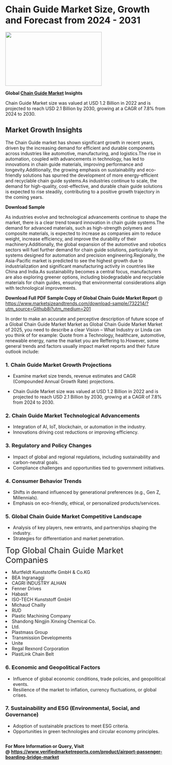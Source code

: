 <H1>Chain Guide Market Size, Growth and Forecast from 2024 - 2031</H1><img class="aligncenter size-medium wp-image-584254" src="https://thirdeyenews.in/wp-content/uploads/2024/09/Global-Market-Research-300x168.jpeg" alt="" width="300" height="168" /><p><strong>Global&nbsp;<a href="https://www.marketsizeandtrends.com/download-sample/732214/?utm_source=Github8j?utm_medium=201">Chain Guide Market</a> Insights</strong></p><p>Chain Guide Market size was valued at USD 1.2 Billion in 2022 and is projected to reach USD 2.1 Billion by 2030, growing at a CAGR of 7.8% from 2024 to 2030.</p><p><h2>Market Growth Insights</h2> <p>The Chain Guide market has shown significant growth in recent years, driven by the increasing demand for efficient and durable components across industries like automotive, manufacturing, and logistics.The rise in automation, coupled with advancements in technology, has led to innovations in chain guide materials, improving performance and longevity.Additionally, the growing emphasis on sustainability and eco-friendly solutions has spurred the development of more energy-efficient and recyclable chain guide systems.As industries continue to scale, the demand for high-quality, cost-effective, and durable chain guide solutions is expected to rise steadily, contributing to a positive growth trajectory in the coming years.</p> <p><strong>Download Sample</strong></p> <p>As industries evolve and technological advancements continue to shape the market, there is a clear trend toward innovation in chain guide systems.The demand for advanced materials, such as high-strength polymers and composite materials, is expected to increase as companies aim to reduce weight, increase efficiency, and improve the durability of their machinery.Additionally, the global expansion of the automotive and robotics sectors will fuel further demand for chain guide solutions, particularly in systems designed for automation and precision engineering.Regionally, the Asia-Pacific market is predicted to see the highest growth due to industrialization and significant manufacturing activity in countries like China and India.As sustainability becomes a central focus, manufacturers are also exploring greener options, including biodegradable and recyclable materials for chain guides, ensuring that environmental considerations align with technological improvements.</p> <p><span class=""><strong>Download Full PDF Sample Copy of Global Chain Guide Market Report</strong> @ <a href="https://www.marketsizeandtrends.com/download-sample/732214/?utm_source=Github8j?utm_medium=201" target="_blank">https://www.marketsizeandtrends.com/download-sample/732214/?utm_source=Github8j?utm_medium=201</a></span></p><p>In order to make an accurate and perceptive description of future scope of a Global&nbsp;Chain Guide Market Market as Global&nbsp;Chain Guide Market Market of 2025, you need to describe a clear Vision &ndash; What Industry or Linda can you think of for example: Quote from a Technology, healthcare, automotive, renewable energy, name the market you are Reffering to.However, some general trends and factors usually impact market reports and their future outlook include:</p><h3>1.&nbsp;<strong>Chain Guide Market Growth Projections</strong></h3><ul><li>Examine market size trends, revenue estimates and CAGR (Compounded Annual Growth Rate) projections.</li><li><p>Chain Guide Market size was valued at USD 1.2 Billion in 2022 and is projected to reach USD 2.1 Billion by 2030, growing at a CAGR of 7.8% from 2024 to 2030.</p></li></ul><h3>2.&nbsp;<strong>Chain Guide Market Technological Advancements</strong></h3><ul><li>Integration of AI, IoT, blockchain, or automation in the industry.</li><li>Innovations driving cost reductions or improving efficiency.</li></ul><h3>3.&nbsp;<strong>Regulatory and Policy Changes</strong></h3><ul><li>Impact of global and regional regulations, including sustainability and carbon-neutral goals.</li><li>Compliance challenges and opportunities tied to government initiatives.</li></ul><h3>4.&nbsp;<strong>Consumer Behavior Trends</strong></h3><ul><li>Shifts in demand influenced by generational preferences (e.g., Gen Z, Millennials).</li><li>Emphasis on eco-friendly, ethical, or personalized products/services.</li></ul><h3>5.&nbsp;<strong>Global Chain Guide Market Competitive Landscape</strong></h3><ul><li>Analysis of key players, new entrants, and partnerships shaping the industry.</li><li>Strategies for differentiation and market penetration.</li></ul><p data-pm-slice="1 1 []"><span style="color: inherit; font-family: inherit; font-size: 25px;">Top Global Chain Guide Market Companies</span></p><div class="" data-test-id=""><p><li>Murtfeldt Kunststoffe GmbH & Co.KG</li><li> BEA Ingranaggi</li><li> CAGRI INDUSTRY ALHAN</li><li> Fenner Drives</li><li> Habasit</li><li> ISO-TECH Kunststoff GmbH</li><li> Michaud Chailly</li><li> RUD</li><li> Plastic Machining Company</li><li> Shandong Ningjin Xinxing Chemical Co.</li><li> Ltd.</li><li> Plastmass Group</li><li> Transmission Developments</li><li> Unite</li><li> Regal Rexnord Corporation</li><li> PlastLink Chain Belt</li></p></div><h3>6.&nbsp;<strong>Economic and Geopolitical Factors</strong></h3><ul><li>Influence of global economic conditions, trade policies, and geopolitical events.</li><li>Resilience of the market to inflation, currency fluctuations, or global crises.</li></ul><h3>7.&nbsp;<strong>Sustainability and ESG (Environmental, Social, and Governance)</strong></h3><ul><li>Adoption of sustainable practices to meet ESG criteria.</li><li>Opportunities in green technologies and circular economy principles.</li></ul><h2><strong style="font-size: 14px;">For More Information or Query, Visit @&nbsp;</strong><a style="background-color: #ffffff; font-size: 14px;" href="https://www.marketsizeandtrends.com/report/chain-guide-market/" target="_blank">https://www.verifiedmarketreports.com/product/airport-passenger-boarding-bridge-market</a></h2>